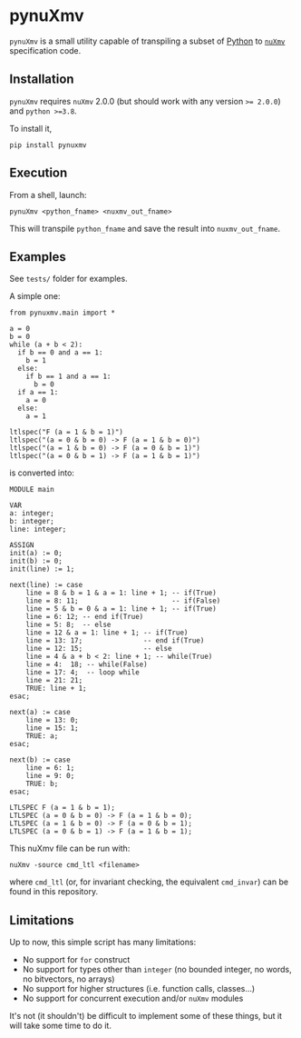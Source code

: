 # pynuXmv

`pynuXmv` is a small utility capable of transpiling a subset of [Python](https://www.python.org/) to [`nuXmv`](https://nuxmv.fbk.eu/) specification code.

## Installation

`pynuXmv` requires `nuXmv` 2.0.0 (but should work with any version `>= 2.0.0`) and `python >=3.8`.

To install it,

	pip install pynuxmv
	
	
	
## Execution

From a shell, launch:

	pynuXmv <python_fname> <nuxmv_out_fname>
	
This will transpile `python_fname` and save the result into `nuxmv_out_fname`.



## Examples

See `tests/` folder for examples. 

A simple one:

	from pynuxmv.main import *

	a = 0
	b = 0
	while (a + b < 2):
	  if b == 0 and a == 1:
		b = 1  
	  else:
		if b == 1 and a == 1:
		  b = 0  
	  if a == 1:
		a = 0
	  else:
		a = 1

	ltlspec("F (a = 1 & b = 1)")
	ltlspec("(a = 0 & b = 0) -> F (a = 1 & b = 0)")
	ltlspec("(a = 1 & b = 0) -> F (a = 0 & b = 1)")
	ltlspec("(a = 0 & b = 1) -> F (a = 1 & b = 1)")

is converted into:

	MODULE main

	VAR
	a: integer;
	b: integer;
	line: integer;

	ASSIGN
	init(a) := 0;
	init(b) := 0;
	init(line) := 1;

	next(line) := case
		line = 8 & b = 1 & a = 1: line + 1; -- if(True)
		line = 8: 11;                       -- if(False)
		line = 5 & b = 0 & a = 1: line + 1; -- if(True)
		line = 6: 12; -- end if(True) 
		line = 5: 8;  -- else
		line = 12 & a = 1: line + 1; -- if(True)
		line = 13: 17;               -- end if(True) 
		line = 12: 15;               -- else
		line = 4 & a + b < 2: line + 1; -- while(True)
		line = 4:  18; -- while(False)
		line = 17: 4;  -- loop while
		line = 21: 21; 
		TRUE: line + 1; 
	esac;

	next(a) := case
		line = 13: 0;
		line = 15: 1;
		TRUE: a; 
	esac;

	next(b) := case
		line = 6: 1;
		line = 9: 0;
		TRUE: b; 
	esac;

	LTLSPEC F (a = 1 & b = 1);
	LTLSPEC (a = 0 & b = 0) -> F (a = 1 & b = 0);
	LTLSPEC (a = 1 & b = 0) -> F (a = 0 & b = 1);
	LTLSPEC (a = 0 & b = 1) -> F (a = 1 & b = 1);
	
This nuXmv file can be run with:

	nuXmv -source cmd_ltl <filename>
	
where `cmd_ltl` (or, for invariant checking, the equivalent `cmd_invar`) can be found in this repository.


## Limitations

Up to now, this simple script has many limitations:

+ No support for `for` construct
+ No support for types other than `integer` (no bounded integer, no words, no bitvectors, no arrays)
+ No support for higher structures (i.e. function calls, classes...)
+ No support for concurrent execution and/or `nuXmv` modules

It's not (it shouldn't) be difficult to implement some of these things, but it will take some time to do it.
